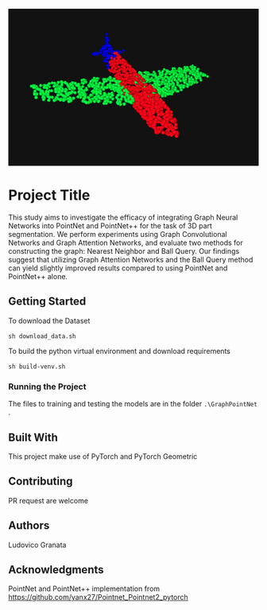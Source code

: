 ![alt text](https://github.com/LudovicoGranata/GraphPointNet/blob/main/plane.png)
# Project Title

This study aims to investigate the efficacy of integrating Graph Neural Networks into PointNet and PointNet++ for the task of 3D part segmentation. We perform experiments using Graph Convolutional Networks and Graph Attention Networks, and evaluate two methods for constructing the graph: Nearest Neighbor and Ball Query. Our findings suggest that utilizing Graph Attention Networks and the Ball Query method can yield slightly improved results compared to using PointNet and PointNet++ alone.

## Getting Started
To download the Dataset
```
sh download_data.sh
```
To build the python virtual environment and download requirements

```
sh build-venv.sh
```

### Running the Project

The files to training and testing the models are in the folder `.\GraphPointNet` .

## Built With

This project make use of PyTorch and PyTorch Geometric

## Contributing

PR request are welcome


## Authors

Ludovico Granata


## Acknowledgments

PointNet and PointNet++ implementation from https://github.com/yanx27/Pointnet_Pointnet2_pytorch
